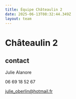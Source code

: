 ```yaml
---
title: Équipe Châteaulin 2
date: 2025-06-13T08:32:44.349Z
layout: team
---
```


# Châteaulin 2



## contact 

Julie Alanore

06 69 18 52 67

julie_oberlin@hotmail.fr


